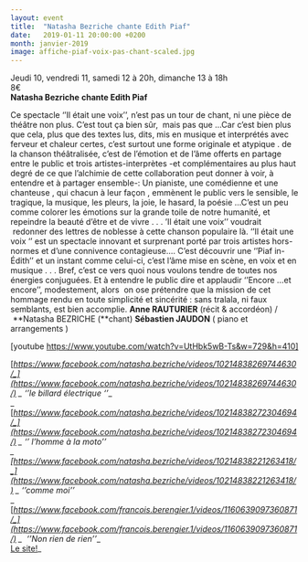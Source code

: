 ```yaml
---
layout: event
title:  "Natasha Bezriche chante Edith Piaf"
date:   2019-01-11 20:00:00 +0200
month: janvier-2019
image: affiche-piaf-voix-pas-chant-scaled.jpg
---
```



  Jeudi 10, vendredi 11, samedi 12 à 20h, dimanche 13 à 18h  
8€  
**Natasha Bezriche** **chante Edith Piaf**



Ce spectacle ‘’Il était une voix’’, n’est pas un tour de chant, ni une pièce de théâtre non plus. C’est tout ça bien sûr,  mais pas que …Car c’est bien plus que cela, plus que des textes lus, dits, mis en musique et interprétés avec ferveur et chaleur certes, c’est surtout une forme originale et atypique . de la chanson théâtralisée, c’est de l’émotion et de l’âme offerts en partage entre le public et trois artistes-interprètes -et complémentaires au plus haut degré de ce que l’alchimie de cette collaboration peut donner à voir, à entendre et à partager ensemble-: Un pianiste, une comédienne et une chanteuse , qui chacun à leur façon , emmènent le public vers le sensible, le tragique, la musique, les pleurs, la joie, le hasard, la poésie …C’est un peu comme colorer les émotions sur la grande toile de notre humanité, et repeindre la beauté d’être et de vivre . . . ’Il était une voix’’ voudrait  redonner des lettres de noblesse à cette chanson populaire là. ‘’Il était une voix ‘’ est un spectacle innovant et surprenant porté par trois artistes hors-normes et d’une connivence contagieuse.… C’est découvrir une ‘’Piaf in-Édith’’ et un instant comme celui-ci, c’est l’âme mise en scène, en voix et en musique . . . Bref, c’est ce vers quoi nous voulons tendre de toutes nos énergies conjuguées. Et à entendre le public dire et applaudir ‘’Encore …et encore’’, modestement, alors  on ose prétendre que la mission de cet hommage rendu en toute simplicité et sincérité : sans tralala, ni faux semblants, est bien accomplie. **Anne RAUTURIER** (récit & accordéon) /  **Natasha BEZRICHE (**chant) **Sébastien JAUDON** ( piano et arrangements )

[youtube https://www.youtube.com/watch?v=UtHbk5wB-Ts&w=729&h=410]

[_https://www.facebook.com/natasha.bezriche/videos/10214838269744630/_](https://www.facebook.com/natasha.bezriche/videos/10214838269744630/) _ ‘’le billard électrique ‘’__  
_ [_https://www.facebook.com/natasha.bezriche/videos/10214838272304694/_](https://www.facebook.com/natasha.bezriche/videos/10214838272304694/) _ ‘’ l’homme à la moto’’  
_ [_https://www.facebook.com/natasha.bezriche/videos/10214838221263418/_](https://www.facebook.com/natasha.bezriche/videos/10214838221263418/) _ ‘’comme moi’’__  
_ [_https://www.facebook.com/francois.berengier.1/videos/1160639097360871/_](https://www.facebook.com/francois.berengier.1/videos/1160639097360871/) _  ‘’Non rien de rien’’__  
[Le site!](http://www.natasha-bezriche.fr)_
